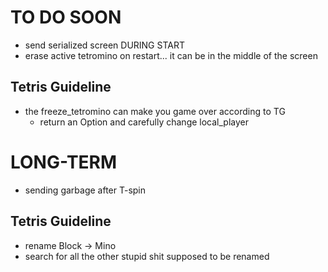 # TO DO SOON

- send serialized screen DURING START
- erase active tetromino on restart... it can be in the middle of the screen

## Tetris Guideline

- the freeze_tetromino can make you game over according to TG
    - return an Option and carefully change local_player


# LONG-TERM
- sending garbage after T-spin

## Tetris Guideline
- rename Block -> Mino
- search for all the other stupid shit supposed to be renamed